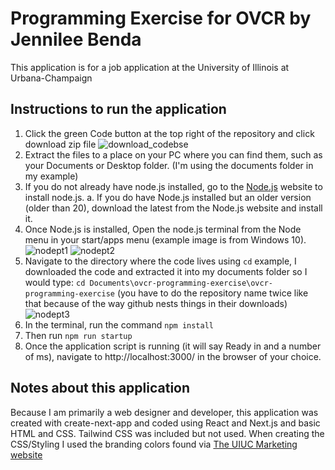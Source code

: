 # Programming Exercise for OVCR by Jennilee Benda
This application is for a job application at the University of Illinois at Urbana-Champaign

## Instructions to run the application

1. Click the green Code button at the top right of the repository and click download zip file
![download_codebse](https://github.com/jennileerose/ovcr-programming-exercise/assets/4683606/4ed0a8f7-9ce1-44a6-87b2-8642d7ffca8c)
2. Extract the files to a place on your PC where you can find them, such as your Documents or Desktop folder. (I'm using the documents folder in my example)
3. If you do not already have node.js installed, go to the [Node.js](https://nodejs.org/en/download) website to install node.js. 
    a. If you do have Node.js installed but an older version (older than 20), download the latest from the Node.js website and install it.
4. Once Node.js is installed, Open the node.js terminal from the Node menu in your start/apps menu (example image is from Windows 10).
![nodept1](https://github.com/jennileerose/ovcr-programming-exercise/assets/4683606/30627904-c6e2-4e7b-8695-e8f049bce0a1)
![nodept2](https://github.com/jennileerose/ovcr-programming-exercise/assets/4683606/b0f3210d-ce03-425a-b364-79938956818c)
5. Navigate to the directory where the code lives using `cd` example, I downloaded the code and extracted it into my documents folder so I would type: `cd Documents\ovcr-programming-exercise\ovcr-programming-exercise` (you have to do the repository name twice like that because of the way github nests things in their downloads)
![nodept3](https://github.com/jennileerose/ovcr-programming-exercise/assets/4683606/d7a0b490-1b09-4473-8ae2-482feebd169d)
6. In the terminal, run the command `npm install`
7. Then run `npm run startup`
6. Once the application script is running (it will say Ready in and a number of ms), navigate to http://localhost:3000/ in the browser of your choice.

## Notes about this application

Because I am primarily a web designer and developer, this application was created with create-next-app and coded using React and Next.js and basic HTML and CSS. Tailwind CSS was included but not used. When creating the CSS/Styling I used the branding colors found via [The UIUC Marketing website](https://marketing.illinois.edu/visual-identity/color)